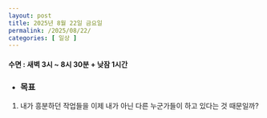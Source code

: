 ```yaml
---
layout: post
title: 2025년 8월 22일 금요일
permalink: /2025/08/22/
categories: [ 일상 ]
---
```

#### 수면 : 새벽 3시 ~ 8시 30분 + 낮잠 1시간
* ### 목표
1. 내가 흥분하던 작업들을 이제 내가 아닌 다른 누군가들이 하고 있다는 것 때문일까?